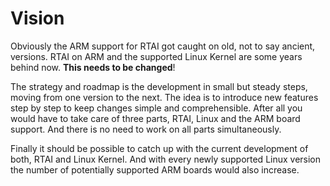 # Vision

Obviously the ARM support for RTAI got caught on old, not to say ancient,
versions. RTAI on ARM and the supported Linux Kernel are some years behind now.
**This needs to be changed**!

The strategy and roadmap is the development in small but steady steps, moving
from one version to the next. The idea is to introduce new features step by
step to keep changes simple and comprehensible. After all you would have to
take care of three parts, RTAI, Linux and the ARM board support. And there is
no need to work on all parts simultaneously.

Finally it should be possible to catch up with the current development of both,
RTAI and Linux Kernel. And with every newly supported Linux version the number
of potentially supported ARM boards would also increase.
